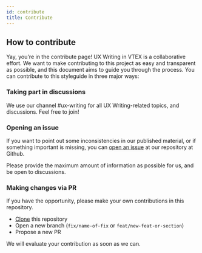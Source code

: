 ```yaml
---
id: contribute
title: Contribute
---
```


## How to contribute

Yay, you're in the contribute page! UX Writing in VTEX is a collaborative effort. We want to make contributing to this project as easy and transparent as possible, and this document aims to guide you through the process. You can contribute to this styleguide in three major ways:  


### Taking part in discussions

We use our channel #ux-writing for all UX Writing-related topics, and discussions. Feel free to join!

### Opening an issue

If you want to point out some inconsistencies in our published material, or if something important is missing, you can [open an issue](https://github.com/vtex/ux-writing/issues/new) at our repository at Github.

Please provide the maximum amount of information as possible for us, and be open to discussions.

### Making changes via PR

If you have the opportunity, please make your own contributions in this repository.

- [Clone](https://github.com/vtex/ux-writing) this repository
- Open a new branch (`fix/name-of-fix` or `feat/new-feat-or-section`)
- Propose a new PR

We will evaluate your contribution as soon as we can.
